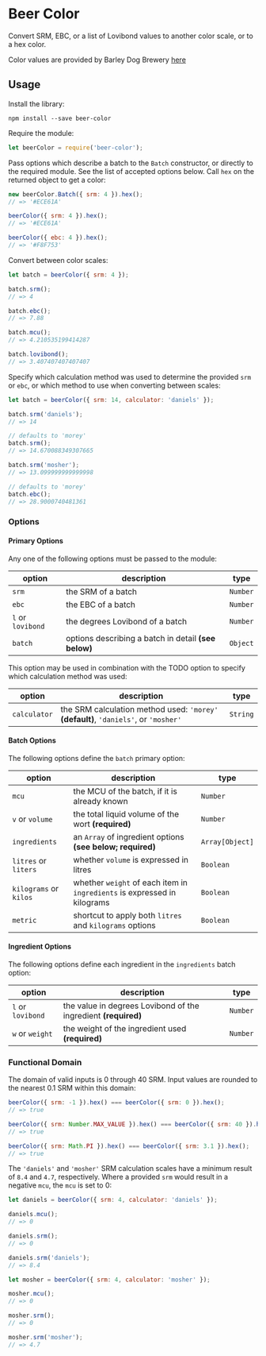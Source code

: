 # Beer Color

Convert SRM, EBC, or a list of Lovibond values to another color scale, or to a hex color.

Color values are provided by Barley Dog Brewery [here](https://www.barleydogbrewery.com/xml/colors.xml)

## Usage

Install the library:

```
npm install --save beer-color
```

Require the module:

```javascript
let beerColor = require('beer-color');
```

Pass options which describe a batch to the `Batch` constructor, or directly to the required module.  See the list of accepted options below.  Call `hex` on the returned object to get a color:

```javascript
new beerColor.Batch({ srm: 4 }).hex();
// => '#ECE61A'

beerColor({ srm: 4 }).hex();
// => '#ECE61A'

beerColor({ ebc: 4 }).hex();
// => '#F8F753'
```

Convert between color scales:

```javascript
let batch = beerColor({ srm: 4 });

batch.srm();
// => 4

batch.ebc();
// => 7.88

batch.mcu();
// => 4.210535199414287

batch.lovibond();
// => 3.407407407407407
```

Specify which calculation method was used to determine the provided `srm` or `ebc`, or which method to use when converting between scales:

```javascript
let batch = beerColor({ srm: 14, calculator: 'daniels' });

batch.srm('daniels');
// => 14

// defaults to 'morey'
batch.srm();
// => 14.670088349307665

batch.srm('mosher');
// => 13.099999999999998

// defaults to 'morey'
batch.ebc();
// => 28.9000740481361
```

### Options

#### Primary Options

Any one of the following options must be passed to the module:

| option | description | type |
|-|-|-|
| `srm` | the SRM of a batch | `Number` |
| `ebc` | the EBC of a batch | `Number` |
| `l` or `lovibond` | the degrees Lovibond of a batch | `Number` |
| `batch` | options describing a batch in detail **(see below)** | `Object` |

This option may be used in combination with the TODO option to specify which calculation method was used:

| option | description | type |
|-|-|-|
| `calculator` | the SRM calculation method used: `'morey'` **(default)**, `'daniels'`, or `'mosher'` | `String` |

#### Batch Options

The following options define the `batch` primary option:

| option | description | type |
|-|-|-|
| `mcu` | the MCU of the batch, if it is already known | `Number` |
| `v` or `volume` | the total liquid volume of the wort **(required)** | `Number` |
| `ingredients` | an `Array` of ingredient options **(see below; required)** | `Array[Object]` |
| `litres` or `liters` | whether `volume` is expressed in litres | `Boolean` |
| `kilograms` or `kilos` | whether `weight` of each item in `ingredients` is expressed in kilograms | `Boolean` |
| `metric` | shortcut to apply both `litres` and `kilograms` options | `Boolean` |

#### Ingredient Options

The following options define each ingredient in the `ingredients` batch option:

| option | description | type |
|-|-|-|
| `l` or `lovibond` | the value in degrees Lovibond of the ingredient  **(required)** | `Number` |
| `w` or `weight` | the weight of the ingredient used **(required)** | `Number` |

### Functional Domain

The domain of valid inputs is 0 through 40 SRM.  Input values are rounded to the nearest 0.1 SRM within this domain:

```javascript
beerColor({ srm: -1 }).hex() === beerColor({ srm: 0 }).hex();
// => true

beerColor({ srm: Number.MAX_VALUE }).hex() === beerColor({ srm: 40 }).hex();
// => true

beerColor({ srm: Math.PI }).hex() === beerColor({ srm: 3.1 }).hex();
// => true  
```

The `'daniels'` and `'mosher'` SRM calculation scales have a minimum result of `8.4` and `4.7`, respectively.  Where a provided `srm` would result in a negative `mcu`, the `mcu` is set to 0:

```javascript
let daniels = beerColor({ srm: 4, calculator: 'daniels' });

daniels.mcu();
// => 0

daniels.srm();
// => 0

daniels.srm('daniels');
// => 8.4

let mosher = beerColor({ srm: 4, calculator: 'mosher' });

mosher.mcu();
// => 0

mosher.srm();
// => 0

mosher.srm('mosher');
// => 4.7
```
